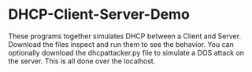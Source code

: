 # DHCP-Client-Server-Demo
These programs together simulates DHCP between a Client and Server. Download the files inspect and run them to see the behavior. You can optionally download the dhcpattacker.py file to simulate a DOS attack on the server. This is all done over the localhost.
